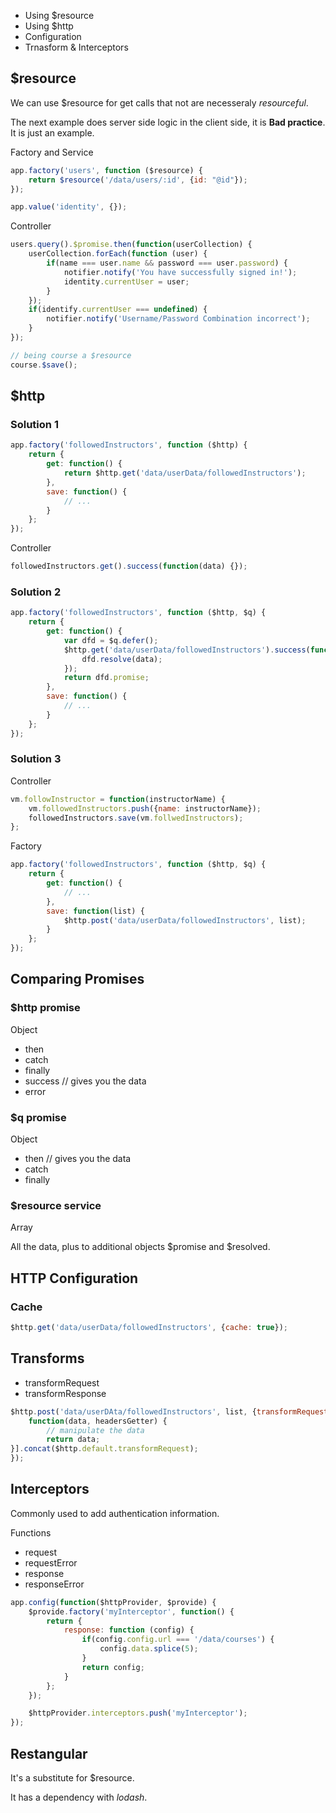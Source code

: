- Using $resource
- Using $http
- Configuration
- Trnasform & Interceptors

## $resource

We can use $resource for get calls that not are necesseraly *resourceful*.

The next example does server side logic in the client side, it is **Bad practice**. It is just an example.

Factory and Service

```javascript
app.factory('users', function ($resource) {
	return $resource('/data/users/:id', {id: "@id"});
});

app.value('identity', {});
```

Controller

```javascript 
users.query().$promise.then(function(userCollection) {
	userCollection.forEach(function (user) {
		if(name === user.name && password === user.password) {
			notifier.notify('You have successfully signed in!');
			identity.currentUser = user;
		}
	});
	if(identify.currentUser === undefined) {
		notifier.notify('Username/Password Combination incorrect');
	}
});
``` 

```javascript
// being course a $resource
course.$save();
```

## $http

### Solution 1

```javascript
app.factory('followedInstructors', function ($http) {
	return {
		get: function() {
			return $http.get('data/userData/followedInstructors');
		},
		save: function() {
			// ...
		}
	};
});
```

Controller

```javascript
followedInstructors.get().success(function(data) {});
```

### Solution 2

```javascript
app.factory('followedInstructors', function ($http, $q) {
	return {
		get: function() {
			var dfd = $q.defer();
			$http.get('data/userData/followedInstructors').success(function(data) {
				dfd.resolve(data);
			});
			return dfd.promise;
		},
		save: function() {
			// ...
		}
	};
});
```

### Solution 3

Controller

```javascript
vm.followInstructor = function(instructorName) {
	vm.followedInstructors.push({name: instructorName});
	followedInstructors.save(vm.follwedInstructors);
};
```

Factory

```javascript
app.factory('followedInstructors', function ($http, $q) {
	return {
		get: function() {
			// ...
		},
		save: function(list) {
			$http.post('data/userData/followedInstructors', list);
		}
	};
});
```

## Comparing Promises

### $http promise

Object

- then
- catch
- finally
- success // gives you the data
- error

### $q promise

Object

- then // gives you the data
- catch
- finally

### $resource service

Array

All the data, plus to additional objects $promise and $resolved.

## HTTP Configuration

### Cache

```javascript
$http.get('data/userData/followedInstructors', {cache: true});
```

## Transforms

- transformRequest
- transformResponse

```javascript
$http.post('data/userDAta/followedInstructors', list, {transformRequest: [
	function(data, headersGetter) {
		// manipulate the data
		return data;
}].concat($http.default.transformRequest);
});
```

## Interceptors

Commonly used to add authentication information.

Functions

- request
- requestError
- response
- responseError

```javascript
app.config(function($httpProvider, $provide) {
	$provide.factory('myInterceptor', function() {
		return {
			response: function (config) {
				if(config.config.url === '/data/courses') {
					config.data.splice(5);
				}
				return config;
			}
		};
	});

	$httpProvider.interceptors.push('myInterceptor');
});
```

## Restangular

It's a substitute for $resource.

It has a dependency with *lodash*.